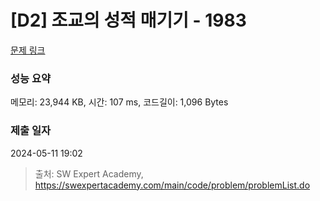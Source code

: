# [D2] 조교의 성적 매기기 - 1983 

[문제 링크](https://swexpertacademy.com/main/code/problem/problemDetail.do?contestProbId=AV5PwGK6AcIDFAUq) 

### 성능 요약

메모리: 23,944 KB, 시간: 107 ms, 코드길이: 1,096 Bytes

### 제출 일자

2024-05-11 19:02



> 출처: SW Expert Academy, https://swexpertacademy.com/main/code/problem/problemList.do